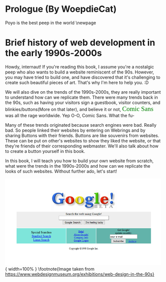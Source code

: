 # Prologue (By WoepdieCat)
Poyo is the best peep in the world
\newpage

# Brief history of web development in the early 1990s-2000s

Howdy, internaut!
If you're reading this book, I assume you're a nostalgic peep who also wants to build a website reminiscent of the 90s. However, you may have tried to build one, and have discovered that it's challenging to create such beautiful pieces of art. That's why I'm here to help you. :D

We will also dive on the trends of the 1990s-2000s, they are really important to understand how can we replicate them.
There were many trends back in the 90s, such as having your visitors sign a guestbook, visitor counters, and blinkies/buttons(More on that later), and believe it or not, <span style="color: green; font-family: 'Comic Sans', cursive; font-size: 1.5em;">Comic Sans</span> was all the rage worldwide.
Yep O-O, Comic Sans. What the fu-

Many of these trends originated because search engines were bad. Really bad. So people linked their websites by entering on Webrings and by sharing Buttons with their friends. Buttons are like souvenirs from websites. These can be put on other's websites to show they liked the website, or that they're friends of their corresponding webmaster. 
We'll also talk about how to create a button yourself in this book. 

In this book, I will teach you how to build your own website from scratch, what were the trends in the 1990s-2000s and how can we replicate the looks of such websites.
Without further ado, let's start!


![This is how google looked in 1998](images/google-1998.png){ width=100% }
\footnote{Image taken from https://www.webdesignmuseum.org/exhibitions/web-design-in-the-90s}
